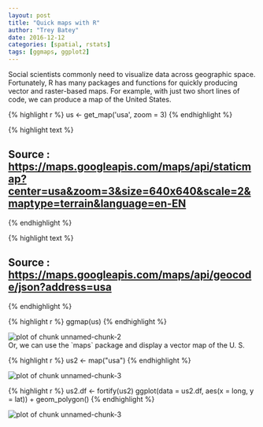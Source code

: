 ```yaml
---
layout: post
title: "Quick maps with R"
author: "Trey Batey"
date: 2016-12-12
categories: [spatial, rstats]
tags: [ggmaps, ggplot2]
---
```




Social scientists commonly need to visualize data across geographic space. Fortunately, R has many packages and functions for quickly producing vector and raster-based maps. For example, with just two short lines of code, we can produce a map of the United States.




{% highlight r %}
us <- get_map('usa', zoom = 3)
{% endhighlight %}



{% highlight text %}
## Source : https://maps.googleapis.com/maps/api/staticmap?center=usa&zoom=3&size=640x640&scale=2&maptype=terrain&language=en-EN
{% endhighlight %}



{% highlight text %}
## Source : https://maps.googleapis.com/maps/api/geocode/json?address=usa
{% endhighlight %}



{% highlight r %}
ggmap(us)
{% endhighlight %}

<img src="/socscistats/figure/source/2016-12-12-quick-maps-r/unnamed-chunk-2-1.png" title="plot of chunk unnamed-chunk-2" alt="plot of chunk unnamed-chunk-2" style="display: block; margin: auto;" />
Or, we can use the `maps` package and display a vector map of the U. S.


{% highlight r %}
us2 <- map("usa")
{% endhighlight %}

<img src="/socscistats/figure/source/2016-12-12-quick-maps-r/unnamed-chunk-3-1.png" title="plot of chunk unnamed-chunk-3" alt="plot of chunk unnamed-chunk-3" style="display: block; margin: auto;" />

{% highlight r %}
us2.df <- fortify(us2)
ggplot(data = us2.df, aes(x = long, y = lat)) + geom_polygon() 
{% endhighlight %}

<img src="/socscistats/figure/source/2016-12-12-quick-maps-r/unnamed-chunk-3-2.png" title="plot of chunk unnamed-chunk-3" alt="plot of chunk unnamed-chunk-3" style="display: block; margin: auto;" />
